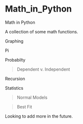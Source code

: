# Math_in_Python
Math in Python

A collection of some math functions. 

Graphing

Pi

Probabilty
  >Dependent v. Independent

Recursion

Statistics
  >Normal Models
  
  >Best Fit
  
  
Looking to add more in the future. 
